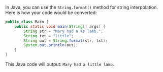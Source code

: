 In Java, you can use the `String.format()` method for string interpolation. Here is how your code would be converted:

```java
public class Main {
    public static void main(String[] args) {
        String str = "Mary had a %s lamb.";
        String txt = "little";
        String out = String.format(str, txt);
        System.out.println(out);
    }
}
```

This Java code will output: `Mary had a little lamb.`
